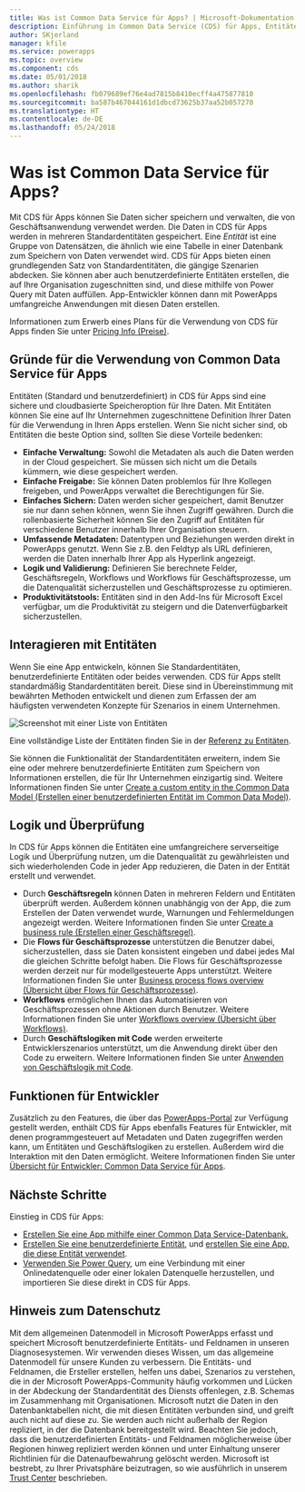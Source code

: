 ```yaml
---
title: Was ist Common Data Service für Apps? | Microsoft-Dokumentation
description: Einführung in Common Data Service (CDS) für Apps, Entitäten und serverseitige Logik
author: SKjerland
manager: kfile
ms.service: powerapps
ms.topic: overview
ms.component: cds
ms.date: 05/01/2018
ms.author: sharik
ms.openlocfilehash: fb079689ef76e4ad7815b8410ecff4a475877810
ms.sourcegitcommit: ba587b467044161d1dbcd73625b37aa52b057270
ms.translationtype: HT
ms.contentlocale: de-DE
ms.lasthandoff: 05/24/2018
---
```

# <a name="what-is-common-data-service-for-apps"></a>Was ist Common Data Service für Apps?
Mit CDS für Apps können Sie Daten sicher speichern und verwalten, die von Geschäftsanwendung verwendet werden. Die Daten in CDS für Apps werden in mehreren Standardentitäten gespeichert. Eine *Entität* ist eine Gruppe von Datensätzen, die ähnlich wie eine Tabelle in einer Datenbank zum Speichern von Daten verwendet wird. CDS für Apps bieten einen grundlegenden Satz von Standardentitäten, die gängige Szenarien abdecken. Sie können aber auch benutzerdefinierte Entitäten erstellen, die auf Ihre Organisation zugeschnitten sind, und diese mithilfe von Power Query mit Daten auffüllen. App-Entwickler können dann mit PowerApps umfangreiche Anwendungen mit diesen Daten erstellen.

Informationen zum Erwerb eines Plans für die Verwendung von CDS für Apps finden Sie unter [Pricing Info (Preise)](../../administrator/pricing-billing-skus.md).

## <a name="why-use-common-data-service-for-apps"></a>Gründe für die Verwendung von Common Data Service für Apps
Entitäten (Standard und benutzerdefiniert) in CDS für Apps sind eine sichere und cloudbasierte Speicheroption für Ihre Daten. Mit Entitäten können Sie eine auf Ihr Unternehmen zugeschnittene Definition Ihrer Daten für die Verwendung in Ihren Apps erstellen. Wenn Sie nicht sicher sind, ob Entitäten die beste Option sind, sollten Sie diese Vorteile bedenken:

* **Einfache Verwaltung:** Sowohl die Metadaten als auch die Daten werden in der Cloud gespeichert. Sie müssen sich nicht um die Details kümmern, wie diese gespeichert werden.
* **Einfache Freigabe:** Sie können Daten problemlos für Ihre Kollegen freigeben, und PowerApps verwaltet die Berechtigungen für Sie.
* **Einfaches Sichern:** Daten werden sicher gespeichert, damit Benutzer sie nur dann sehen können, wenn Sie ihnen Zugriff gewähren. Durch die rollenbasierte Sicherheit können Sie den Zugriff auf Entitäten für verschiedene Benutzer innerhalb Ihrer Organisation steuern.
* **Umfassende Metadaten:** Datentypen und Beziehungen werden direkt in PowerApps genutzt. Wenn Sie z.B. den Feldtyp als URL definieren, werden die Daten innerhalb Ihrer App als Hyperlink angezeigt.
* **Logik und Validierung:** Definieren Sie berechnete Felder, Geschäftsregeln, Workflows und Workflows für Geschäftsprozesse, um die Datenqualität sicherzustellen und Geschäftsprozesse zu optimieren.
* **Produktivitätstools:** Entitäten sind in den Add-Ins für Microsoft Excel verfügbar, um die Produktivität zu steigern und die Datenverfügbarkeit sicherzustellen.

## <a name="interacting-with-entities"></a>Interagieren mit Entitäten
Wenn Sie eine App entwickeln, können Sie Standardentitäten, benutzerdefinierte Entitäten oder beides verwenden. CDS für Apps stellt standardmäßig Standardentitäten bereit. Diese sind in Übereinstimmung mit bewährten Methoden entwickelt und dienen zum Erfassen der am häufigsten verwendeten Konzepte für Szenarios in einem Unternehmen.

![Screenshot mit einer Liste von Entitäten](./media/data-platform-cds-intro/entitylist.png "Entitätsliste")

Eine vollständige Liste der Entitäten finden Sie in der [Referenz zu Entitäten](https://docs.microsoft.com/powerapps/developer/common-data-service/reference/about-entity-reference).

Sie können die Funktionalität der Standardentitäten erweitern, indem Sie eine oder mehrere benutzerdefinierte Entitäten zum Speichern von Informationen erstellen, die für Ihr Unternehmen einzigartig sind. Weitere Informationen finden Sie unter [Create a custom entity in the Common Data Model (Erstellen einer benutzerdefinierten Entität im Common Data Model)](create-custom-entity.md).

## <a name="logic-and-validation"></a>Logik und Überprüfung
In CDS für Apps können die Entitäten eine umfangreichere serverseitige Logik und Überprüfung nutzen, um die Datenqualität zu gewährleisten und sich wiederholenden Code in jeder App reduzieren, die Daten in der Entität erstellt und verwendet.

* Durch **Geschäftsregeln** können Daten in mehreren Feldern und Entitäten überprüft werden. Außerdem können unabhängig von der App, die zum Erstellen der Daten verwendet wurde, Warnungen und Fehlermeldungen angezeigt werden. Weitere Informationen finden Sie unter [Create a business rule (Erstellen einer Geschäftsregel)](./data-platform-create-business-rule.md).
* Die **Flows für Geschäftsprozesse** unterstützen die Benutzer dabei, sicherzustellen, dass sie Daten konsistent eingeben und dabei jedes Mal die gleichen Schritte befolgt haben. Die Flows für Geschäftsprozesse werden derzeit nur für modellgesteuerte Apps unterstützt. Weitere Informationen finden Sie unter [Business process flows overview (Übersicht über Flows für Geschäftsprozesse)](/dynamics365/customer-engagement/customize/business-process-flows-overview).
* **Workflows** ermöglichen Ihnen das Automatisieren von Geschäftsprozessen ohne Aktionen durch Benutzer. Weitere Informationen finden Sie unter [Workflows overview (Übersicht über Workflows)](/dynamics365/customer-engagement/customize/workflow-processes).
* Durch **Geschäftslogiken mit Code** werden erweiterte Entwicklerszenarios unterstützt, um die Anwendung direkt über den Code zu erweitern. Weitere Informationen finden Sie unter [Anwenden von Geschäftslogik mit Code](../../developer/common-data-service/apply-business-logic-with-code.md).

## <a name="developer-capabilities"></a>Funktionen für Entwickler
Zusätzlich zu den Features, die über das [PowerApps-Portal](https://web.powerapps.com) zur Verfügung gestellt werden, enthält CDS für Apps ebenfalls Features für Entwickler, mit denen programmgesteuert auf Metadaten und Daten zugegriffen werden kann, um Entitäten und Geschäftslogiken zu erstellen. Außerdem wird die Interaktion mit den Daten ermöglicht. Weitere Informationen finden Sie unter [Übersicht für Entwickler: Common Data Service für Apps](../../developer/common-data-service/overview.md).

## <a name="next-steps"></a>Nächste Schritte
Einstieg in CDS für Apps:
* [Erstellen Sie eine App mithilfe einer Common Data Service-Datenbank.](../canvas-apps/data-platform-create-app-scratch.md)
* [Erstellen Sie eine benutzerdefinierte Entität](create-custom-entity.md), und [erstellen Sie eine App, die diese Entität verwendet](../canvas-apps/data-platform-create-app.md).
* [Verwenden Sie Power Query](./data-platform-cds-newentity-pq.md), um eine Verbindung mit einer Onlinedatenquelle oder einer lokalen Datenquelle herzustellen, und importieren Sie diese direkt in CDS für Apps.

## <a name="privacy-notice"></a>Hinweis zum Datenschutz
Mit dem allgemeinen Datenmodell in Microsoft PowerApps erfasst und speichert Microsoft benutzerdefinierte Entitäts- und Feldnamen in unseren Diagnosesystemen. Wir verwenden dieses Wissen, um das allgemeine Datenmodell für unsere Kunden zu verbessern. Die Entitäts- und Feldnamen, die Ersteller erstellen, helfen uns dabei, Szenarios zu verstehen, die in der Microsoft PowerApps-Community häufig vorkommen und Lücken in der Abdeckung der Standardentität des Diensts offenlegen, z.B. Schemas im Zusammenhang mit Organisationen. Microsoft nutzt die Daten in den Datenbanktabellen nicht, die mit diesen Entitäten verbunden sind, und greift auch nicht auf diese zu. Sie werden auch nicht außerhalb der Region repliziert, in der die Datenbank bereitgestellt wird. Beachten Sie jedoch, dass die benutzerdefinierten Entitäts- und Feldnamen möglicherweise über Regionen hinweg repliziert werden können und unter Einhaltung unserer Richtlinien für die Datenaufbewahrung gelöscht werden. Microsoft ist bestrebt, zu Ihrer Privatsphäre beizutragen, so wie ausführlich in unserem [Trust Center](https://www.microsoft.com/trustcenter/Privacy/default.aspx) beschrieben.
